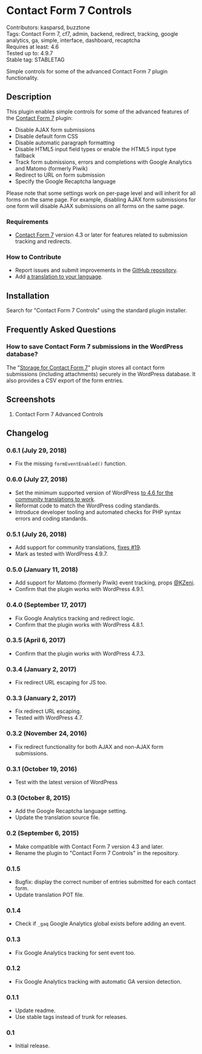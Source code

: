 # Contact Form 7 Controls

Contributors: kasparsd, buzztone   
Tags: Contact Form 7, cf7, admin, backend, redirect, tracking, google analytics, ga, simple, interface, dashboard, recaptcha   
Requires at least: 4.6   
Tested up to: 4.9.7   
Stable tag: STABLETAG   

Simple controls for some of the advanced Contact Form 7 plugin functionality.


## Description

This plugin enables simple controls for some of the advanced features of the [Contact Form 7](http://wordpress.org/plugins/contact-form-7/) plugin:

- Disable AJAX form submissions
- Disable default form CSS
- Disable automatic paragraph formatting
- Disable HTML5 input field types or enable the HTML5 input type fallback
- Track form submissions, errors and completions with Google Analytics and Matomo (formerly Piwik)
- Redirect to URL on form submission
- Specify the Google Recaptcha language

Please note that some settings work on per-page level and will inherit for all forms on the same page. For example, disabling AJAX form submissions for one form will disable AJAX submissions on all forms on the same page.

### Requirements

- [Contact Form 7](https://wordpress.org/plugins/contact-form-7/) version 4.3 or later for features related to submission tracking and redirects.


### How to Contribute

- Report issues and submit improvements in the [GitHub repository](https://github.com/kasparsd/contact-form-7-extras).
- Add [a translation to your language](https://translate.wordpress.org/projects/wp-plugins/contact-form-7-extras).


## Installation

Search for "Contact Form 7 Controls" using the standard plugin installer.


## Frequently Asked Questions

### How to save Contact Form 7 submissions in the WordPress database?

The "[Storage for Contact Form 7](https://codecanyon.net/item/storage-for-contact-form-7-/7806229)" plugin stores all contact form submissions (including attachments) securely in the WordPress database. It also provides a CSV export of the form entries.



## Screenshots

1. Contact Form 7 Advanced Controls


## Changelog

### 0.6.1 (July 29, 2018)

- Fix the missing `formEventEnabled()` function.

### 0.6.0 (July 27, 2018)

- Set the minimum supported version of WordPress [to 4.6 for the community translations to work](https://developer.wordpress.org/plugins/internationalization/how-to-internationalize-your-plugin/#loading-text-domain).
- Reformat code to match the WordPress coding standards.
- Introduce developer tooling and automated checks for PHP syntax errors and coding standards.  

### 0.5.1 (July 26, 2018)

- Add support for community translations, [fixes #19](https://github.com/kasparsd/contact-form-7-extras/issues/19).
- Mark as tested with WordPress 4.9.7.

### 0.5.0 (January 11, 2018)

- Add support for Matomo (formerly Piwik) event tracking, props [@KZeni](https://github.com/kasparsd/contact-form-7-extras/pull/16).
- Confirm that the plugin works with WordPress 4.9.1.

### 0.4.0 (September 17, 2017)

- Fix Google Analytics tracking and redirect logic.
- Confirm that the plugin works with WordPress 4.8.1.

### 0.3.5 (April 6, 2017)

- Confirm that the plugin works with WordPress 4.7.3.

### 0.3.4 (January 2, 2017)

- Fix redirect URL escaping for JS too.

### 0.3.3 (January 2, 2017)

- Fix redirect URL escaping.
- Tested with WordPress 4.7.

### 0.3.2 (November 24, 2016)

- Fix redirect functionality for both AJAX and non-AJAX form submissions.

### 0.3.1 (October 19, 2016)

- Test with the latest version of WordPress

### 0.3 (October 8, 2015)

- Add the Google Recaptcha language setting.
- Update the translation source file.

### 0.2 (September 6, 2015)

- Make compatible with Contact Form 7 version 4.3 and later.
- Rename the plugin to "Contact Form 7 Controls" in the repository.

### 0.1.5

- Bugfix: display the correct number of entries submitted for each contact form.
- Update translation POT file.

### 0.1.4

- Check if `_gaq` Google Analytics global exists before adding an event.

### 0.1.3

- Fix Google Analytics tracking for sent event too.

### 0.1.2

- Fix Google Analytics tracking with automatic GA version detection.

### 0.1.1

- Update readme.
- Use stable tags instead of trunk for releases.

### 0.1

- Initial release.
